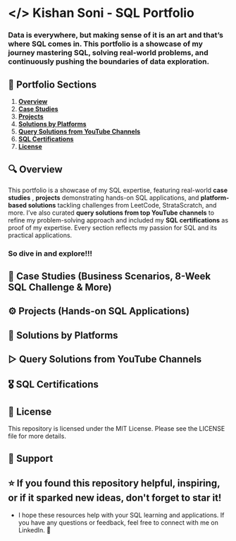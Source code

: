 # </>  Kishan Soni - SQL Portfolio

### Data is everywhere, but making sense of it is an art and that’s where SQL comes in. This portfolio is a showcase of my journey mastering SQL, solving real-world problems, and continuously pushing the boundaries of data exploration.


## 📌 Portfolio Sections  

1. [**Overview**](https://github.com/Kishan0705/Kishan-SQL-Portfolio/tree/main#-overview)
2. [**Case Studies**](https://github.com/Kishan0705/Kishan-SQL-Portfolio/tree/main#-case-studies-business-scenarios-8-week-sql-challenge--more)  
3. [**Projects**](https://github.com/Kishan0705/Kishan-SQL-Portfolio/tree/main#%EF%B8%8F--projects-hands-on-sql-applications) 
4. [**Solutions by Platforms**](https://github.com/Kishan0705/Kishan-SQL-Portfolio/tree/main#-solutions-by-platforms)  
5. [**Query Solutions from YouTube Channels**](https://github.com/Kishan0705/Kishan-SQL-Portfolio/tree/main#--query-solutions-from-youtube-channels)  
6. [**SQL Certifications**](https://github.com/Kishan0705/Kishan-SQL-Portfolio/tree/main#%EF%B8%8F-sql-certifications)
7. [**License**](https://github.com/Kishan0705/Kishan-SQL-Portfolio/blob/main/LICENSE)

## 🔍 Overview  

 This portfolio is a showcase of my SQL expertise, featuring real-world **case studies** , **projects** demonstrating hands-on SQL applications, and **platform-based solutions** tackling challenges from LeetCode, StrataScratch, and more. I’ve also curated **query solutions from top YouTube channels** to refine my problem-solving approach and included my **SQL certifications** as proof of my expertise. Every section reflects my passion for SQL and its practical applications.
### So dive in and explore!!!  

## 🧠 Case Studies (Business Scenarios, 8-Week SQL Challenge & More)  

## ⚙️  Projects (Hands-on SQL Applications)

## 🧩 Solutions by Platforms

## ▷  Query Solutions from YouTube Channels

## 🎖️ SQL Certifications 

## 📃 License 
This repository is licensed under the MIT License. Please see the LICENSE file for more details.

## 🤝 Support
## ⭐ If you found this repository helpful, inspiring, or if it sparked new ideas, don't forget to star it!
- I hope these resources help with your SQL learning and applications. If you have any questions or feedback, feel free to connect with me on LinkedIn. 🙌





